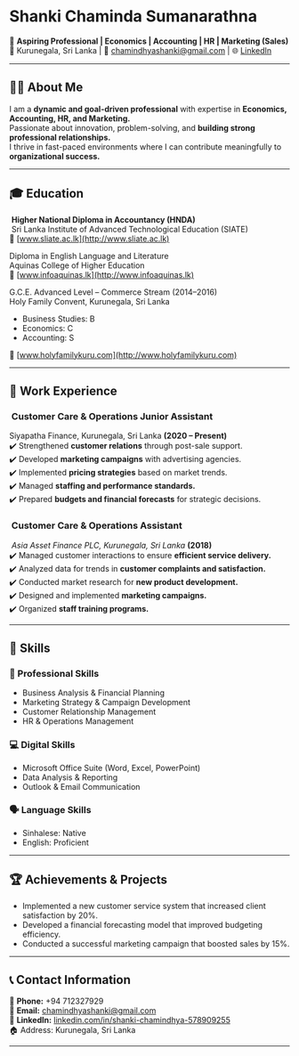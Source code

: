 # Shanki Chaminda Sumanarathna

🚀 **Aspiring Professional | Economics | Accounting | HR | Marketing (Sales)**\
📍 Kurunegala, Sri Lanka | 📧 [chamindhyashanki@gmail.com](mailto\:chamindhyashanki@gmail.com) | 🌐 [LinkedIn](https://www.linkedin.com/in/shanki-chamindhya-578909255)

---

## 👩‍💼 About Me

I am a **dynamic and goal-driven professional** with expertise in **Economics, Accounting, HR, and Marketing.**\
Passionate about innovation, problem-solving, and **building strong professional relationships.**\
I thrive in fast-paced environments where I can contribute meaningfully to **organizational success.**

---

## 🎓 Education

 **Higher National Diploma in Accountancy (HNDA)**\
 Sri Lanka Institute of Advanced Technological Education (SIATE)\
🔗 [www.sliate.ac.lk](http://www.sliate.ac.lk)

Diploma in English Language and Literature\
Aquinas College of Higher Education\
🔗 [www.infoaquinas.lk](http://www.infoaquinas.lk)

G.C.E. Advanced Level – Commerce Stream (2014–2016)\
Holy Family Convent, Kurunegala, Sri Lanka

- Business Studies: B
- Economics: C
- Accounting: S

🔗 [www.holyfamilykuru.com](http://www.holyfamilykuru.com)

---

## 💼 Work Experience

###  Customer Care & Operations Junior Assistant

Siyapatha Finance, Kurunegala, Sri Lanka **(2020 – Present)**\
✔️ Strengthened **customer relations** through post-sale support.\
✔️ Developed **marketing campaigns** with advertising agencies.\
✔️ Implemented **pricing strategies** based on market trends.\
✔️ Managed **staffing and performance standards.**\
✔️ Prepared **budgets and financial forecasts** for strategic decisions.

###  Customer Care & Operations Assistant

 *Asia Asset Finance PLC, Kurunegala, Sri Lanka* **(2018)**\
✔️ Managed customer interactions to ensure **efficient service delivery.**\
✔️ Analyzed data for trends in **customer complaints and satisfaction.**\
✔️ Conducted market research for **new product development.**\
✔️ Designed and implemented **marketing campaigns.**\
✔️ Organized **staff training programs.**

---

## 🔧 Skills

### 🎯 Professional Skills

- Business Analysis & Financial Planning
- Marketing Strategy & Campaign Development
- Customer Relationship Management
- HR & Operations Management

### 💻 Digital Skills

- Microsoft Office Suite (Word, Excel, PowerPoint)
- Data Analysis & Reporting
- Outlook & Email Communication

### 🗣️ Language Skills

- Sinhalese: Native
- English: Proficient

---

## 🏆 Achievements & Projects

- Implemented a new customer service system that increased client satisfaction by 20%.
- Developed a financial forecasting model that improved budgeting efficiency.
- Conducted a successful marketing campaign that boosted sales by 15%.

---

## 📞 Contact Information

📱 **Phone:** +94 712327929\
📧 **Email:** [chamindhyashanki@gmail.com](mailto\:chamindhyashanki@gmail.com)\
🔗 **LinkedIn:** [linkedin.com/in/shanki-chamindhya-578909255](https://www.linkedin.com/in/shanki-chamindhya-578909255)\
🏠 Address: Kurunegala, Sri Lanka

---

         

